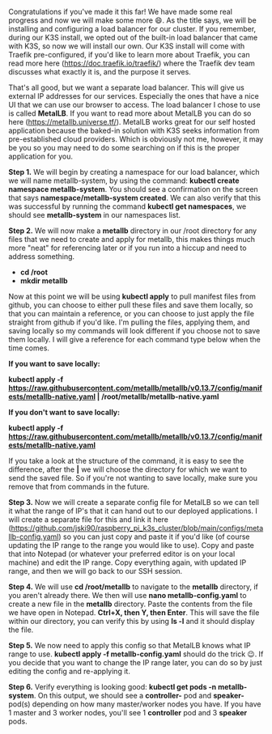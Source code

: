 Congratulations if you've made it this far!  We have made some real progress and now we will make some more 😄.  As the title says, we will be installing and configuring a load balancer for our cluster.  If you remember, during our K3S install, we opted out of the built-in load balancer that came with K3S, so now we will install our own.  Our K3S install will come with Traefik pre-configured, if you'd like to learn more about Traefik, you can read more here (https://doc.traefik.io/traefik/) where the Traefik dev team discusses what exactly it is, and the purpose it serves.  

That's all good, but we want a separate load balancer.  This will give us external IP addresses for our services.  Especially the ones that have a nice UI that we can use our browser to access.  The load balancer I chose to use is called **MetalLB**.  If you want to read more about MetalLB you can do so here (https://metallb.universe.tf/).  MetalLB works great for our self hosted application because the baked-in solution with K3S seeks information from pre-established cloud providers.  Which is obviously not me, however, it may be you so you may need to do some searching on if this is the proper application for you.

**Step 1.** We will begin by creating a namespace for our load balancer, which we will name metallb-system, by using the command: **kubectl create namespace metallb-system**.  You should see a confirmation on the screen that says **namespace/metallb-system created**.  We can also verify that this was successful by running the command **kubectl get namespaces**, we should see **metallb-system** in our namespaces list.

**Step 2.** We will now make a **metallb** directory in our /root directory for any files that we need to create and apply for metallb, this makes things much more "neat" for referencing later or if you run into a hiccup and need to address something.

- **cd /root**
- **mkdir metallb**

Now at this point we will be using **kubectl apply** to pull manifest files from github, you can choose to either pull these files and save them locally, so that you can maintain a reference, or you can choose to just apply the file straight from github if you'd like.  I'm pulling the files, applying them, and saving locally so my commands will look different if you choose not to save them locally.  I will give a reference for each command type below when the time comes. 

**If you want to save locally:**

**kubectl apply -f https://raw.githubusercontent.com/metallb/metallb/v0.13.7/config/manifests/metallb-native.yaml | /root/metallb/metallb-native.yaml**

**If you don't want to save locally:**

**kubectl apply -f https://raw.githubusercontent.com/metallb/metallb/v0.13.7/config/manifests/metallb-native.yaml**

If you take a look at the structure of the command, it is easy to see the difference, after the **|** we will choose the directory for which we want to send the saved file.  So if you're not wanting to save locally, make sure you remove that from commands in the future.

**Step 3.** Now we will create a separate config file for MetalLB so we can tell it what the range of IP's that it can hand out to our deployed applications.  I will create a separate file for this and link it here (https://github.com/jski90/raspberry_pi_k3s_cluster/blob/main/configs/metallb-config.yaml) so you can just copy and paste it if you'd like (of course updating the IP range to the range you would like to use).  Copy and paste that into Notepad (or whatever your preferred editor is on your local machine) and edit the IP range.  Copy everything again, with updated IP range, and then we will go back to our SSH session.

**Step 4.** We will use **cd /root/metallb** to navigate to the **metallb** directory, if you aren't already there.  We then will use **nano metallb-config.yaml** to create a new file in the **metallb** directory.  Paste the contents from the file we have open in Notepad.  **Ctrl+X, then Y, then Enter**.  This will save the file within our directory, you can verify this by using **ls -l** and it should display the file.

**Step 5.** We now need to apply this config so that MetalLB knows what IP range to use.  **kubectl apply -f metallb-config.yaml** should do the trick 😉.  If you decide that you want to change the IP range later, you can do so by just editing the config and re-applying it.

**Step 6.** Verify everything is looking good: **kubectl get pods -n metallb-system**.  On this output, we should see a **controller-** pod and **speaker-** pod(s) depending on how many master/worker nodes you have.  If you have 1 master and 3 worker nodes, you'll see 1 **controller** pod and 3 **speaker** pods.


